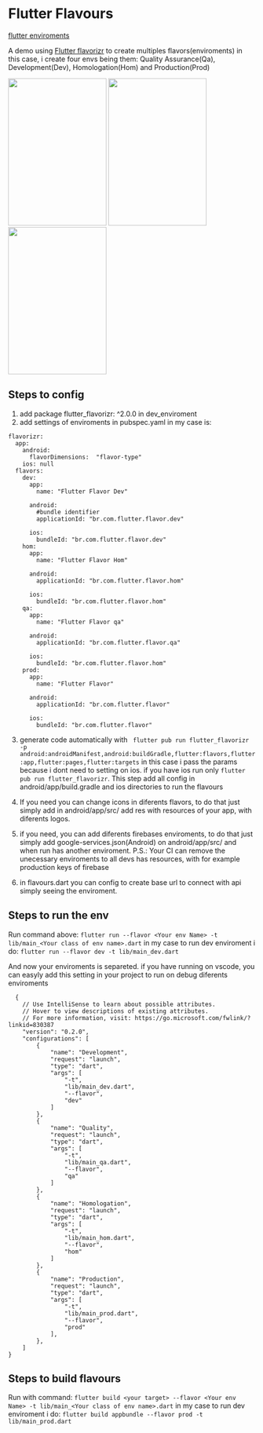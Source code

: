 # Flutter Flavours

[flutter enviroments](https://dev.to/flippedcoding/difference-between-development-stage-and-production-d0p)

A demo using [Flutter flavorizr](https://pub.dev/packages/flutter_flavorizr) to create multiples flavors(enviroments) in this case, i create four envs being them: Quality Assurance(Qa), Development(Dev), Homologation(Hom) and Production(Prod)

<img src="https://user-images.githubusercontent.com/35856303/139747662-0fd87059-a819-49f2-a1fa-e4c3f370ec86.png" width="200" height="300"> <img src="https://user-images.githubusercontent.com/35856303/139747663-cc01a198-7890-4c3d-8560-d2aefd3725c6.png" width="200" height="300"> <img src="https://user-images.githubusercontent.com/35856303/139748339-e9efa64b-a34e-497d-9a18-1820dde4b262.png" width="200" height="300">


## Steps to config

1. add package flutter_flavorizr: ^2.0.0 in dev_enviroment
2. add settings of enviroments in pubspec.yaml in my case is:
```
flavorizr:
  app:
    android:
      flavorDimensions:  "flavor-type"
    ios: null
  flavors:
    dev:
      app:
        name: "Flutter Flavor Dev"

      android:
        #bundle identifier
        applicationId: "br.com.flutter.flavor.dev"

      ios:
        bundleId: "br.com.flutter.flavor.dev"
    hom:
      app:
        name: "Flutter Flavor Hom"

      android:
        applicationId: "br.com.flutter.flavor.hom"

      ios:
        bundleId: "br.com.flutter.flavor.hom"
    qa:
      app:
        name: "Flutter Flavor qa"

      android:
        applicationId: "br.com.flutter.flavor.qa"

      ios:
        bundleId: "br.com.flutter.flavor.hom"
    prod:
      app:
        name: "Flutter Flavor"

      android:
        applicationId: "br.com.flutter.flavor"

      ios:
        bundleId: "br.com.flutter.flavor"
```
3. generate code automatically with ``` flutter pub run flutter_flavorizr -p android:androidManifest,android:buildGradle,flutter:flavors,flutter:app,flutter:pages,flutter:targets``` 
in this case i pass the params because i dont need to setting on ios.
if you have ios run only ```flutter pub run flutter_flavorizr```.
This step add all config in android/app/build.gradle and ios directories to run the flavours

4. If you need you can change icons in diferents flavors, to do that just simply add in android/app/src/<enviroment> add res with resources of your app, with diferents logos.
5. if you need, you can add diferents firebases enviroments, to do that just simply add google-services.json(Android) on android/app/src/<enviroment> and when run has another enviroment.
P.S.: Your CI can remove the unecessary enviroments to all devs has resources, with for example production keys of firebase
6. in flavours.dart you can config to create base url to connect with api simply seeing the enviroment.

## Steps to run the env

Run command above:
```flutter run --flavor <Your env Name> -t lib/main_<Your class of env name>.dart```
in my case to run dev enviroment i do:
```flutter run --flavor dev -t lib/main_dev.dart```

And now your enviroments is separeted.
if you have running on vscode, you can easyly add this setting in your project to run on debug diferents enviroments
```
  {
    // Use IntelliSense to learn about possible attributes.
    // Hover to view descriptions of existing attributes.
    // For more information, visit: https://go.microsoft.com/fwlink/?linkid=830387
    "version": "0.2.0",
    "configurations": [
        {
            "name": "Development",
            "request": "launch",
            "type": "dart",
            "args": [
                "-t",
                "lib/main_dev.dart",
                "--flavor",
                "dev"
            ]
        },
        {
            "name": "Quality",
            "request": "launch",
            "type": "dart",
            "args": [
                "-t",
                "lib/main_qa.dart",
                "--flavor",
                "qa"
            ]
        },
        {
            "name": "Homologation",
            "request": "launch",
            "type": "dart",
            "args": [
                "-t",
                "lib/main_hom.dart",
                "--flavor",
                "hom"
            ]
        },
        {
            "name": "Production",
            "request": "launch",
            "type": "dart",
            "args": [
                "-t",
                "lib/main_prod.dart",
                "--flavor",
                "prod"
            ],
        },
    ]
}
```
## Steps to build flavours
  
Run with command:
```flutter build <your target> --flavor <Your env Name> -t lib/main_<Your class of env name>.dart```
in my case to run dev enviroment i do:
```flutter build appbundle --flavor prod -t lib/main_prod.dart```
